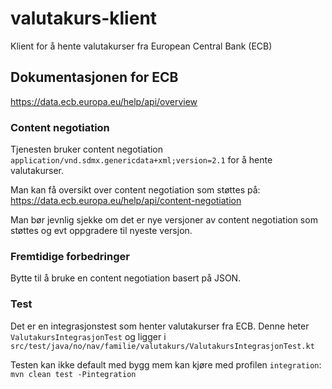 # valutakurs-klient
Klient for å hente valutakurser fra European Central Bank (ECB)
## Dokumentasjonen for ECB
https://data.ecb.europa.eu/help/api/overview

### Content negotiation
Tjenesten bruker content negotiation 
`application/vnd.sdmx.genericdata+xml;version=2.1`
for å hente valutakurser.

Man kan få oversikt over content negotiation som støttes på:
https://data.ecb.europa.eu/help/api/content-negotiation

Man bør jevnlig sjekke om det er nye versjoner av content negotiation som støttes og evt oppgradere til nyeste versjon.

### Fremtidige forbedringer
Bytte til å bruke en content negotiation basert på JSON.
### Test
Det er en integrasjonstest som henter valutakurser fra ECB. Denne heter `ValutakursIntegrasjonTest` og ligger i `src/test/java/no/nav/familie/valutakurs/ValutakursIntegrasjonTest.kt`

Testen kan ikke default med bygg mem kan kjøre med profilen `integration`:  
`mvn clean test -Pintegration`
